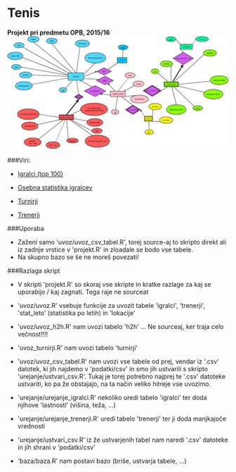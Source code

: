 ﻿# Tenis
**Projekt pri predmetu OPB, 2015/16**
![ER diagram](ERdiagram/ERdiagram1.png)

###Viri:
* [Igralci (top 100)](http://www.tennis.com/rankings/ATP/)

* [Osebna statistika igralcev](http://www.tennisabstract.com/cgi-bin/leaders.cgi?f=E1s00o1)

* [Turnirji](http://www.tennisscores-stats.com/tournament-description.php)

* [Trenerji](http://www.atpworldtour.com/en/players/coaches)

###Uporaba
* Zaženi samo 'uvoz/uvoz_csv_tabel.R', torej source-aj to skripto direkt ali iz zadnje vrstice v 'projekt.R' in zloadale se bodo vse tabele.
* Na skupno bazo se še ne moreš povezati!

###Razlaga skript
* V skripti 'projekt.R' so skoraj vse skripte in kratke razlage za kaj se uporabijo / kaj zagnati. Tega raje ne sourceat

* 'uvoz/uvoz.R' vsebuje funkcije za uvozit tabele 'igralci', 'trenerji', 'stat_leto' (statistika po letih) in 'lokacije'

* 'uvoz/uvoz_h2h.R' nam uvozi tabelo 'h2h' ... Ne sourceaj, ker traja celo večnost!!!!

* 'uvoz_turnirji.R' nam uvozi tabelo 'turnirji'

* 'uvoz/uvoz_csv_tabel.R' nam uvozi vse tabele od prej, vendar iz '.csv' datotek, ki jih najdemo v 'podatki/csv' in smo jih ustvarili s skripto 'urejanje/ustvari_csv.R'. Tukaj je torej potrebno najprej te '.csv' datoteke ustvariti, ko pa že obstajajo, na ta način veliko hitreje vse uvozimo.

* 'urejanje/urejanje_igralci.R' nekoliko uredi tabelo 'igralci' ter doda njihove 'lastnosti' (višina, teža, ...)

* 'urejanje/urejanje_trenerji.R' uredi tabelo 'trenerji' ter ji doda manjkajoče vrednosti

* 'urejanje/ustvari_csv.R' iz že ustvarjenih tabel nam naredi '.csv' datoteke in jih shrani v 'podatki/csv'

* 'baza/baza.R' nam postavi bazo (briše, ustvarja tabele, ...)